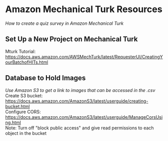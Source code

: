 # Amazon Mechanical Turk Resources
*How to create a quiz survey in Amazon Mechanical Turk*

## Set Up a New Project on Mechanical Turk
Mturk Tutorial: https://docs.aws.amazon.com/AWSMechTurk/latest/RequesterUI/CreatingYourBatchofHITs.html

## Database to Hold Images
*Use Amazon S3 to get a link to images that can be accessed in the .csv* <br>
Create S3 bucket: https://docs.aws.amazon.com/AmazonS3/latest/userguide/creating-bucket.html <br>
Configure CORS: https://docs.aws.amazon.com/AmazonS3/latest/userguide/ManageCorsUsing.html <br>
Note: Turn off "block public access" and give read permissions to each object in the bucket
